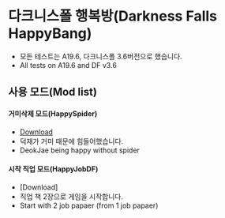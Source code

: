# 다크니스폴 행복방(Darkness Falls HappyBang)

* 모든 테스트는 A19.6, 다크니스폴 3.6버전으로 했습니다.
* All tests on A19.6 and DF v3.6

## 사용 모드(Mod list)

#### 거미삭제 모드(HappySpider)
 * [Download](https://github.com/Zuxico3219-Gmail/Darkness-Falls-HappyBang/releases/download/HappySpider/9-HappySpider.zip)
 * 덕재가 거미 때문에 힘들어했습니다.
 * DeokJae being happy without spider
#### 시작 직업 모드(HappyJobDF)
 * [Download]
 * 직업 책 2장으로 게임을 시작합니다.
 * Start with 2 job papaer (from 1 job papaer)

